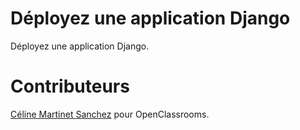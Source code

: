 # Déployez une application Django
Déployez une application Django. 

# Contributeurs

[Céline Martinet Sanchez](https://github.com/celine-m-s) pour OpenClassrooms.

